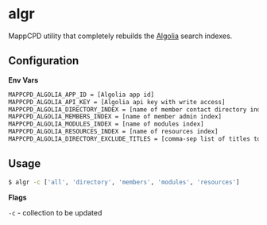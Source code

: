 # algr

MappCPD utility that completely rebuilds the [Algolia](https://www.algolia.com/) search indexes.

## Configuration

**Env Vars**

```bash
MAPPCPD_ALGOLIA_APP_ID = [Algolia app id]
MAPPCPD_ALGOLIA_API_KEY = [Algolia api key with write access]
MAPPCPD_ALGOLIA_DIRECTORY_INDEX = [name of member contact directory index]
MAPPCPD_ALGOLIA_MEMBERS_INDEX = [name of member admin index]
MAPPCPD_ALGOLIA_MODULES_INDEX = [name of modules index]
MAPPCPD_ALGOLIA_RESOURCES_INDEX = [name of resources index]
MAPPCPD_ALGOLIA_DIRECTORY_EXCLUDE_TITLES = [comma-sep list of titles to exclude from directory index]
```



## Usage

```bash
$ algr -c ['all', 'directory', 'members', 'modules', 'resources']
```

**Flags** 

`-c` - collection to be updated
